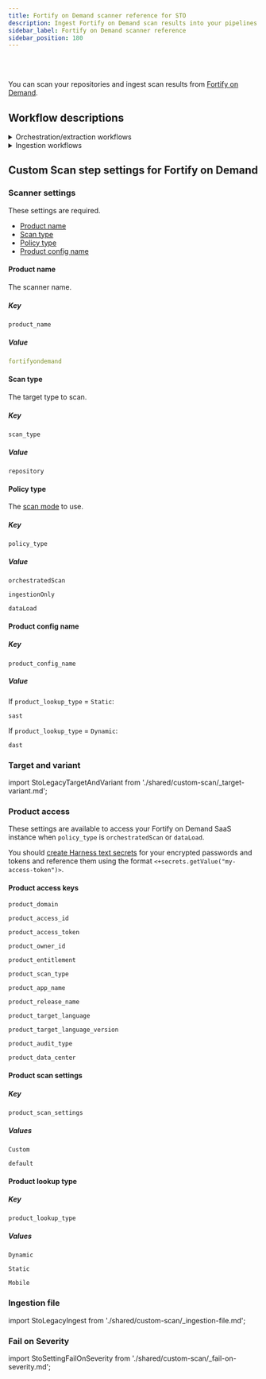 ```yaml
---
title: Fortify on Demand scanner reference for STO
description: Ingest Fortify on Demand scan results into your pipelines.
sidebar_label: Fortify on Demand scanner reference
sidebar_position: 180
---
```


<DocsTag  text="Code repo scanners"  backgroundColor= "#cbe2f9" textColor="#0b5cad" link="/docs/security-testing-orchestration/sto-techref-category/security-step-settings-reference#code-repo-scanners"  />
<DocsTag  text="Orchestration" backgroundColor= "#e3cbf9" textColor="#5c0bad" link="/docs/security-testing-orchestration/orchestrate-and-ingest/run-an-orchestrated-scan-in-sto"  />
<DocsTag  text="Extraction" backgroundColor= "#e3cbf9" textColor="#5c0bad" link="/docs/security-testing-orchestration/get-started/key-concepts/sto-workflows-overview#extraction-scans-in-sto" />
<DocsTag  text="Ingestion" backgroundColor= "#e3cbf9" textColor="#5c0bad" link="/docs/security-testing-orchestration/orchestrate-and-ingest/ingestion-workflows/ingest-scan-results-into-an-sto-pipeline" /><br/>
<br/>

You can scan your repositories and ingest scan results from [Fortify on Demand](https://www.microfocus.com/documentation/fortify-on-demand/). 

## Workflow descriptions

<details>
<summary>Orchestration/extraction workflows</summary>

import CustomScanWorkflowRepo from './shared/custom-scan/_workflow.md';

<CustomScanWorkflowRepo />

</details>

<details>
<summary>Ingestion workflows</summary>

import CustomScanWorkflowIngest from './shared/custom-scan/_workflow-ingest-only.md';

<CustomScanWorkflowIngest />

</details>



## Custom Scan step settings for Fortify on Demand

### Scanner settings

These settings are required.

- [Product name](#product-name)
- [Scan type](#scan-type)
- [Policy type](#policy-type)
- [Product config name](#product-config-name)


#### Product name

The scanner name. 

##### Key
```
product_name
```

##### Value

```yaml
fortifyondemand
```

#### Scan type

The target type to scan.

##### Key
```
scan_type
```

##### Value

```
repository
```


#### Policy type

The [scan mode](/docs/security-testing-orchestration/get-started/key-concepts/sto-workflows-overview) to use. 

##### Key
```
policy_type
```

##### Value

```
orchestratedScan
```
```
ingestionOnly
```
```
dataLoad
```

#### Product config name


##### Key
```
product_config_name
```

##### Value

If `product_lookup_type` = `Static`:

```
sast
```
If `product_lookup_type` = `Dynamic`:

```
dast
```


### Target and variant

import StoLegacyTargetAndVariant  from './shared/custom-scan/_target-variant.md';

<StoLegacyTargetAndVariant />

<!-- 

### Fortify on Demand scan settings

* `product_name` = `fortifyondemand`
* [`scan_type`](/docs/security-testing-orchestration/sto-techref-category/security-step-settings-reference#scanner-categories) =`repository`
* [`policy_type`](/docs/security-testing-orchestration/sto-techref-category/security-step-settings-reference#data-ingestion-methods) = `orchestratedScan`, `dataLoad`, or `ingestionOnly`
* When [`policy_type`](/docs/security-testing-orchestration/sto-techref-category/security-step-settings-reference#data-ingestion-methods) is set to `orchestratedScan` or `dataLoad`:
	+ `product_domain`
	+ `product_access_id`
	+ `product_access_token`
	+ `product_owner_id`
	+ `product_entitlement`
	+ `product_scan_type`
	+ `product_app_name`
	+ `product_release_name`
	+ `product_target_language`
	+ `product_target_language_version`
	+ `product_scan_settings`
		- accepted values: `Custom`, `default`
	+ `product_audit_type`
	+ `product_lookup_type`
		- accepted values: `Dynamic`, `Static`, `Mobile`
	+ `product_data_center`
* `product_config_name`
	+ Accepted values(s):
	+ `sast` ( if `product_lookup_type` = `Static`)
	+ `dast` ( if `product_lookup_type` = `Dynamic`)
* `fail_on_severity` - See [Fail on Severity](#fail-on-severity).

-->

### Product access

These settings are available to access your Fortify on Demand SaaS instance when `policy_type` is `orchestratedScan` or `dataLoad`. 

You should [create Harness text secrets](/docs/platform/secrets/add-use-text-secrets) for your encrypted passwords and tokens and reference them using the format `<+secrets.getValue("my-access-token")>`.

#### Product access keys

```
product_domain
```
```
product_access_id
```
```
product_access_token
```
```
product_owner_id
```
```
product_entitlement
```
```
product_scan_type
```
```
product_app_name
```
```
product_release_name
```
```
product_target_language
```
```
product_target_language_version
```
```
product_audit_type
```
```
product_data_center
```

#### Product scan settings

##### Key

```
product_scan_settings
```

##### Values

```
Custom
```
```
default
```

#### Product lookup type


##### Key

```
product_lookup_type
```

##### Values

```
Dynamic
```
```
Static
```
```
Mobile
```



### Ingestion file


import StoLegacyIngest from './shared/custom-scan/_ingestion-file.md'; 


<StoLegacyIngest />



### Fail on Severity

import StoSettingFailOnSeverity from './shared/custom-scan/_fail-on-severity.md';

<StoSettingFailOnSeverity />



